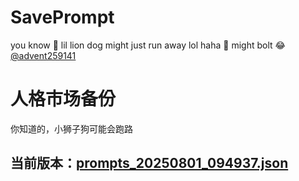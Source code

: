 # SavePrompt
you know 🫠 lil lion dog might just run away lol
haha 🐶 might bolt 😂 [@advent259141](https://github.com/advent259141)

# 人格市场备份
你知道的，小狮子狗可能会跑路

## 当前版本：[prompts_20250801_094937.json](https://github.com/Larch-C/SavePrompt/blob/main/prompts_20250801_094937.json)
